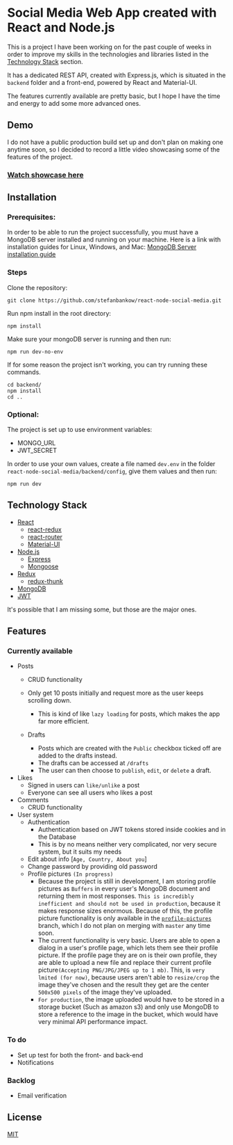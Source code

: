 # Social Media Web App created with React and Node.js

This is a project I have been working on for the past couple of weeks in order to improve my skills in the technologies and libraries listed in the [Technology Stack](#technology-stack) section.

It has a dedicated REST API, created with Express.js, which is situated in the `backend` folder and a front-end, powered by React and Material-UI.

The features currently available are pretty basic, but I hope I have the time and energy to add some more advanced ones.

## Demo

I do not have a public production build set up and don't plan on making one anytime soon, so I decided to record a little video showcasing some of the features of the project.
 ### [Watch showcase here](https://www.youtube.com/watch?v=1NgSvF1UU8Q&feature=youtu.be&ab_channel=Bankov)



## Installation

### Prerequisites:
In order to be able to run the project successfully, you must have a MongoDB server installed and running on your machine. Here is a link with installation guides for Linux, Windows, and Mac: [MongoDB Server installation guide](https://docs.mongodb.com/manual/administration/install-community/)

### Steps


Clone the repository:
```
git clone https://github.com/stefanbankow/react-node-social-media.git
```

Run npm install in the root directory:
```
npm install
```

Make sure your mongoDB server is running and then run:

```
npm run dev-no-env
```

If for some reason the project isn't working, you can try running these commands. 
```
cd backend/
npm install
cd ..
```


### Optional:
The project is set up to use environment variables:
- MONGO_URL
- JWT_SECRET

In order to use your own values, create a file named `dev.env` in the folder `react-node-social-media/backend/config`, give them values and then run:
```
npm run dev
```


## Technology Stack

- [React](https://reactjs.org/)
  - [react-redux](https://react-redux.js.org/)
  - [react-router](https://reactrouter.com/)
  - [Material-UI](https://material-ui.com/)
- [Node.js](https://nodejs.org/en/)
  - [Express](https://expressjs.com/)
  - [Mongoose](https://mongoosejs.com/)
- [Redux](https://redux.js.org/)
  - [redux-thunk](https://github.com/reduxjs/redux-thunk)
- [MongoDB](https://www.mongodb.com/)
- [JWT](https://jwt.io/)

It's possible that I am missing some, but those are the major ones.

## Features


### Currently available
- Posts
  - CRUD functionality
  - Only get 10 posts initially and request more as the user keeps scrolling down.
    - This is kind of like `lazy loading` for posts, which makes the app far more efficient.

  - Drafts
    - Posts which are created with the `Public` checkbox ticked off are added to the drafts instead.
    - The drafts can be accessed at `/drafts`
    - The user can then choose to `publish`, `edit`, or `delete` a draft.
- Likes
  - Signed in users can `like/unlike` a post
  - Everyone can see all users who likes a post
- Comments
  - CRUD functionality
- User system
  - Authentication
    - Authentication based on JWT tokens stored inside cookies and in the Database
    - This is by no means neither very complicated, nor very secure system, but it suits my needs
  - Edit about info [`Age, Country, About you`]
  - Change password by providing old password
  - Profile pictures `(In progress)`
    - Because the project is still in development, I am storing profile pictures as `Buffers` in every user's MongoDB document and returning them in most responses. `This is incredibly inefficient and should not be used in production`, because it makes response sizes enormous. Because of this, the profile picture functionality is only available in the [`profile-pictures`](https://github.com/stefanbankow/react-node-social-media/tree/profile-pictures) branch, which I do not plan on merging with `master` any time soon.
    - The current functionality is very basic. Users are able to open a dialog in a user's profile page, which lets them see their profile picture. If the profile page they are on is their own profile, they are able to upload a new file and replace their current profile picture`(Accepting PNG/JPG/JPEG up to 1 mb)`. This, is `very lmited (for now)`, because users aren't able to `resize/crop` the image they've chosen and the result they get are the center `500x500 pixels` of the image they've uploaded.
    - `For production`, the image uploaded would have to be stored in a storage bucket (Such as amazon s3) and only use MongoDB to store a reference to the image in the bucket, which would have very minimal API performance impact.

### To do
- Set up test for both the front- and back-end
- Notifications


### Backlog
- Email verification
  
## License
[MIT](https://choosealicense.com/licenses/mit/)
